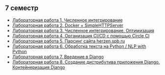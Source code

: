 ## 7 семестр
* <a href="https://replit.com/@eivygovsky/lr1">Лабораторная работа 1. Численное интегрирование</a> 
* <a href="https://hub.docker.com/repository/docker/evgenyxii/lr2">Лабораторная работа 2. Docker + SimpleHTTPServer</a> 
* <a href="https://replit.com/@eivygovsky/lr3">Лабораторная работа 3. Численное интегрирование. Оптимизация</a> 
* <a href="/lr4">Лабораторная работа 4. Организация CI/CD с помощью Circle CI</a>
* <a href="/lr5">Лабораторная работа 5. Парсинг сайта herzen.spb.ru</a>
* <a href="/lr6">Лабораторная работа 6. Обработка текста на Python / NLP with Python</a>
* <a href="https://github.com/eugenexii/django">Лабораторная работа 7. Введение в Django</a>
* <a href="https://github.com/eugenexii/django/tree/main/django-polls">Лабораторная работа 8. Создание дистрибутива приложения Django. Контейнеризация Django</a>